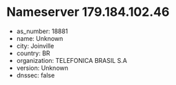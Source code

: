 # Nameserver 179.184.102.46

* as_number: 18881
* name: Unknown
* city: Joinville
* country: BR
* organization: TELEFONICA BRASIL S.A
* version: Unknown
* dnssec: false
